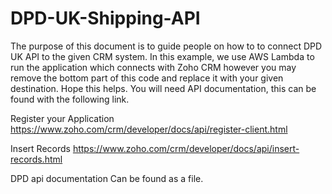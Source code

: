 # DPD-UK-Shipping-API
The purpose of this document is to guide people on how to to connect DPD UK API to the given CRM system. In this example, we use AWS Lambda to run the application which connects with Zoho CRM however you may remove the bottom part of this code and replace it with your given destination. Hope this helps.
You will need API documentation, this can be found with the following link.


Register your Application
https://www.zoho.com/crm/developer/docs/api/register-client.html

Insert Records
https://www.zoho.com/crm/developer/docs/api/insert-records.html

DPD api documentation
Can be found as a file.




